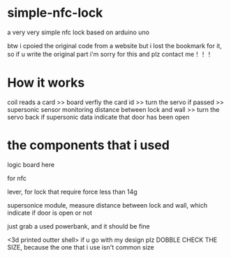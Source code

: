 # simple-nfc-lock
a very very simple nfc lock based on arduino uno 

btw i cpoied the original code from a website but i lost the bookmark for it, so if u write the original part i'm sorry for this and plz contact me！！！
# How it works
coil reads a card >> board verfiy the card id >> turn the servo if passed >> supersonic sensor monitoring distance between lock and wall >> turn the servo back if supersonic data indicate that door has been open
# the components that i used
<Arduino uno> logic board here

<MFRC522> for nfc

<MG90s> lever, for lock that require force less than 14g

<HC-SR04> supersonice module, measure distance between lock and wall, which indicate if door is open or not

<a out of no where battery> just grab a used powerbank, and it should be fine

<3d printed outter shell> if u go with my design plz DOBBLE CHECK THE SIZE, because the one that i use isn't common size 

